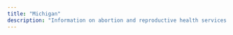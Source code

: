 ```yaml
---
title: "Michigan"
description: "Information on abortion and reproductive health services."
---
```


